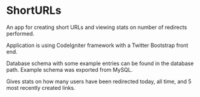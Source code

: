 ShortURLs
=========

An app for creating short URLs and viewing stats on number of redirects performed.

Application is using CodeIgniter framework with a Twitter Bootstrap front end.  

Database schema with some example entries can be found in the database path.  Example schema was exported from MySQL.

Gives stats on how many users have been redirected today, all time, and 5 most recently created links.
